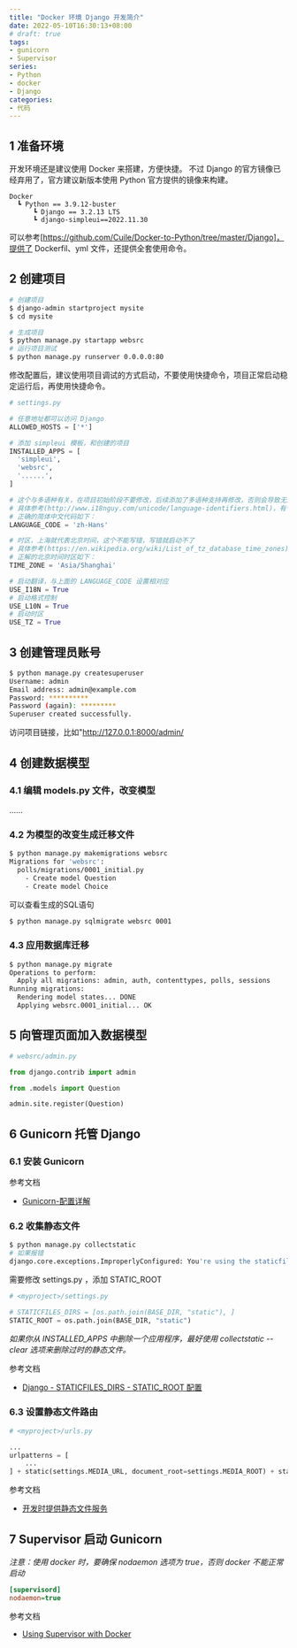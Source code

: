 ```yaml
---
title: "Docker 环境 Django 开发简介"
date: 2022-05-10T16:30:13+08:00
# draft: true
tags:
- gunicorn
- Supervisor
series:
- Python
- docker
- Django
categories:
- 代码
---
```


## 1 准备环境

开发环境还是建议使用 Docker 来搭建，方便快捷。
不过 Django 的官方镜像已经弃用了，官方建议新版本使用 Python 官方提供的镜像来构建。

```
Docker
  ┗ Python == 3.9.12-buster
      ┗ Django == 3.2.13 LTS
      ┗ django-simpleui==2022.11.30
```

可以参考[https://github.com/Cuile/Docker-to-Python/tree/master/Django]，提供了 Dockerfil、yml 文件，还提供全套使用命令。


## 2 创建项目

```bash
# 创建项目
$ django-admin startproject mysite
$ cd mysite

# 生成项目
$ python manage.py startapp websrc
# 运行项目测试
$ python manage.py runserver 0.0.0.0:80
```

修改配置后，建议使用项目调试的方式启动，不要使用快捷命令，项目正常启动稳定运行后，再使用快捷命令。

```python
# settings.py

# 任意地址都可以访问 Django
ALLOWED_HOSTS = ['*'] 

# 添加 simpleui 模板，和创建的项目
INSTALLED_APPS = [
  'simpleui',
  'websrc',
  '......',
]

# 这个与多语种有关，在项目初始阶段不要修改，后续添加了多语种支持再修改，否则会导致无法启动。
# 具体参考(http://www.i18nguy.com/unicode/language-identifiers.html)，有个傻逼教程，上来就改成 zh-CN 果然导致项目无法正常启动。
# 正确的简体中文代码如下：
LANGUAGE_CODE = 'zh-Hans'

# 时区，上海就代表北京时间，这个不能写错，写错就启动不了
# 具体参考(https://en.wikipedia.org/wiki/List_of_tz_database_time_zones)，这里是标准的，有个傻逼教程非给写成 Asia/Beijing 导致怎么都起不来，太TMD的二逼了。
# 正解的北京时间时区如下：
TIME_ZONE = 'Asia/Shanghai'

# 启动翻译，与上面的 LANGUAGE_CODE 设置相对应
USE_I18N = True
# 启动格式控制
USE_L10N = True
# 启动时区
USE_TZ = True
```

## 3 创建管理员账号

```bash
$ python manage.py createsuperuser
Username: admin
Email address: admin@example.com
Password: **********
Password (again): *********
Superuser created successfully.
```
访问项目链接，比如"http://127.0.0.1:8000/admin/

## 4 创建数据模型

### 4.1 编辑 models.py 文件，改变模型

......

### 4.2 为模型的改变生成迁移文件

```bash
$ python manage.py makemigrations websrc
Migrations for 'websrc':
  polls/migrations/0001_initial.py
    - Create model Question
    - Create model Choice
```
可以查看生成的SQL语句
```bash
$ python manage.py sqlmigrate websrc 0001
```

### 4.3 应用数据库迁移

```bash
$ python manage.py migrate
Operations to perform:
  Apply all migrations: admin, auth, contenttypes, polls, sessions
Running migrations:
  Rendering model states... DONE
  Applying websrc.0001_initial... OK
```

## 5 向管理页面加入数据模型

```python
# websrc/admin.py

from django.contrib import admin

from .models import Question

admin.site.register(Question)
```

## 6 Gunicorn 托管 Django

### 6.1 安装 Gunicorn

参考文档
- [Gunicorn-配置详解](https://blog.csdn.net/y472360651/article/details/78538188)

### 6.2 收集静态文件

```bash
$ python manage.py collectstatic
# 如果报错
django.core.exceptions.ImproperlyConfigured: You're using the staticfiles app without having set the STATIC_ROOT setting to a filesystem path.
```
需要修改 settings.py ，添加 STATIC_ROOT
```python
# <myproject>/settings.py

# STATICFILES_DIRS = [os.path.join(BASE_DIR, "static"), ]
STATIC_ROOT = os.path.join(BASE_DIR, "static")
```
*如果你从 INSTALLED_APPS 中删除一个应用程序，最好使用 collectstatic --clear 选项来删除过时的静态文件。*

参考文档
- [Django - STATICFILES_DIRS - STATIC_ROOT 配置](https://blog.csdn.net/qq_42701659/article/details/126399713)

### 6.3 设置静态文件路由

```python
# <myproject>/urls.py

...
urlpatterns = [
    ...
] + static(settings.MEDIA_URL, document_root=settings.MEDIA_ROOT) + static(settings.STATIC_URL, document_root=settings.STATIC_ROOT)
```

参考文档
- [开发时提供静态文件服务](https://docs.djangoproject.com/zh-hans/3.2/howto/static-files/#serving-static-files-during-development)

## 7 Supervisor 启动 Gunicorn

*注意：使用 docker 时，要确保 nodaemon 选项为 true，否则 docker 不能正常启动*
```ini
[supervisord]
nodaemon=true
```

参考文档
- [Using Supervisor with Docker](https://gdevillele.github.io/engine/admin/using_supervisord/)